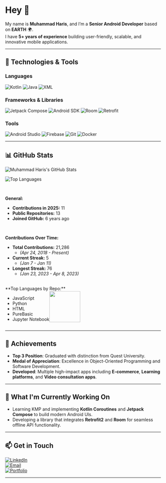 # Hey 👋  

My name is **Muhammad Haris**, and I’m a **Senior Android Developer** based on **EARTH** 🌍.  
I have **5+ years of experience** building user-friendly, scalable, and innovative mobile applications.  

---

## 🚀 Technologies & Tools  

### **Languages**  
![Kotlin](https://img.shields.io/badge/Kotlin-0095D5?style=for-the-badge&logo=kotlin&logoColor=white)
![Java](https://img.shields.io/badge/Java-007396?style=for-the-badge&logo=java&logoColor=white)
![XML](https://img.shields.io/badge/XML-8B8B8B?style=for-the-badge&logo=xml&logoColor=white)

### **Frameworks & Libraries**  
![Jetpack Compose](https://img.shields.io/badge/Jetpack%20Compose-4285F4?style=for-the-badge&logo=android&logoColor=white)
![Android SDK](https://img.shields.io/badge/Android%20SDK-3DDC84?style=for-the-badge&logo=android&logoColor=white)
![Room](https://img.shields.io/badge/Room-EF2D5E?style=for-the-badge&logo=room&logoColor=white)
![Retrofit](https://img.shields.io/badge/Retrofit-008577?style=for-the-badge&logo=android&logoColor=white)

### **Tools**  
![Android Studio](https://img.shields.io/badge/Android%20Studio-3DDC84?style=for-the-badge&logo=android-studio&logoColor=white)
![Firebase](https://img.shields.io/badge/Firebase-FFCA28?style=for-the-badge&logo=firebase&logoColor=black)
![Git](https://img.shields.io/badge/Git-F05032?style=for-the-badge&logo=git&logoColor=white)
![Docker](https://img.shields.io/badge/Docker-2496ED?style=for-the-badge&logo=docker&logoColor=white)

---

## 📊 GitHub Stats  

![Muhammad Haris's GitHub Stats](https://github-readme-stats.vercel.app/api?username=MHarisU&show_icons=true&theme=radical)

![Top Languages](https://github-readme-stats.vercel.app/api/top-langs/?username=MHarisU&layout=compact&theme=radical)


<br>

**General:**

* **Contributions in 2025:** 11
* **Public Repositories:** 13
* **Joined GitHub:** 6 years ago

<br>

**Contributions Over Time:**

* **Total Contributions:** 21,286
    * _(Apr 24, 2018 - Present)_
* **Current Streak:** 5 
     *  _(Jan 7 - Jan 11)_
* **Longest Streak:** 76
    * _(Jan 23, 2023 - Apr 8, 2023)_

<br>
**Top Languages by Repo:**

  <div style="display: flex;">
       <div>
           <ul>
            <li>JavaScript</li>
            <li>Python</li>
            <li>HTML</li>
             <li>PureBasic</li>
            <li>Jupyter Notebook</li>
        </ul>
       </div>
       <div>
       <img width="100" height="100" src="https://raw.githubusercontent.com/mharisu/stats/master/graph/repo_language.png"/>
</div>
    </div>

 

 

---

## 🌟 Achievements  

- **Top 3 Position**: Graduated with distinction from Quest University.  
- **Medal of Appreciation**: Excellence in Object-Oriented Programming and Software Development.  
- **Developed**: Multiple high-impact apps including **E-commerce**, **Learning platforms**, and **Video consultation apps**.  

---

## 🌱 What I'm Currently Working On  

- Learning KMP and implementing **Kotlin Coroutines** and **Jetpack Compose** to build modern Android UIs.  
- Developing a library that integrates **Retrofit2** and **Room** for seamless offline API functionality.  

---

## 📫 Get in Touch  

[![LinkedIn](https://img.shields.io/badge/LinkedIn-0A66C2?style=for-the-badge&logo=linkedin&logoColor=white)](https://www.linkedin.com/in/harisdev/)  
[![Email](https://img.shields.io/badge/Email-D14836?style=for-the-badge&logo=gmail&logoColor=white)](mailto:rhunar007@gmail.com)  
[![Portfolio](https://img.shields.io/badge/Portfolio-000000?style=for-the-badge&logo=About.me&logoColor=white)](https://mharisu.github.io/profile_haris/)

---


